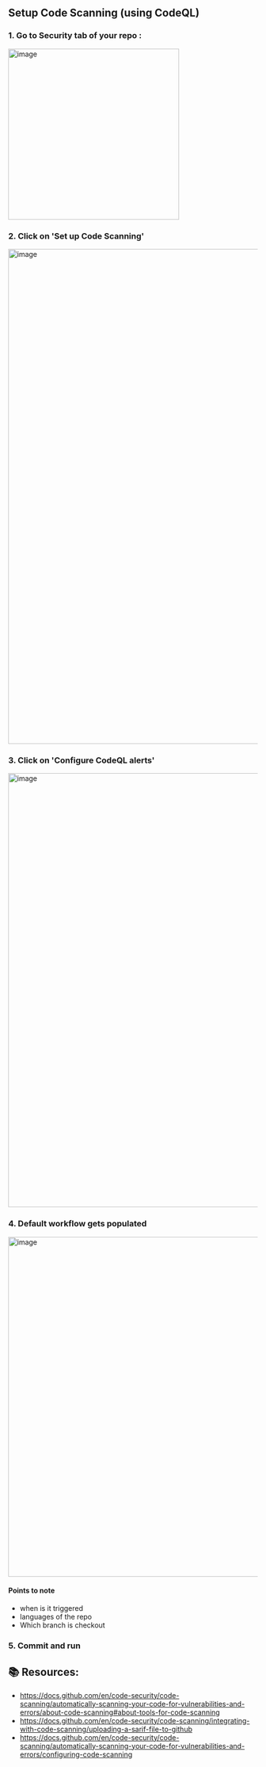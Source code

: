 ## Setup Code Scanning (using CodeQL)

### 1. Go to Security tab of your repo :
<img width="345" alt="image" src="https://user-images.githubusercontent.com/58063491/168086730-354d4ba3-97a9-482f-a047-f8b762f8adb8.png">

### 2. Click on 'Set up Code Scanning'
<img width="999" alt="image" src="https://user-images.githubusercontent.com/58063491/168086809-dd27b0e5-a34b-4eb7-9130-c8856de0cd10.png">

### 3. Click on 'Configure CodeQL alerts'
<img width="876" alt="image" src="https://user-images.githubusercontent.com/58063491/168086961-24db3d8f-10e3-4b99-a925-eb72b33aaedf.png">

### 4. Default workflow gets populated 
<img width="686" alt="image" src="https://user-images.githubusercontent.com/58063491/168087070-4b026678-49c9-4bad-8902-db52d94f63e3.png">

#### Points to note
  - when is it triggered
  - languages of the repo
  - Which branch is checkout

### 5. Commit and run



## 📚 Resources:
   - https://docs.github.com/en/code-security/code-scanning/automatically-scanning-your-code-for-vulnerabilities-and-errors/about-code-scanning#about-tools-for-code-scanning
   - https://docs.github.com/en/code-security/code-scanning/integrating-with-code-scanning/uploading-a-sarif-file-to-github 
   - https://docs.github.com/en/code-security/code-scanning/automatically-scanning-your-code-for-vulnerabilities-and-errors/configuring-code-scanning
